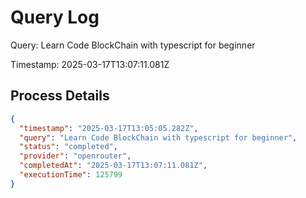 # Query Log

Query: Learn Code BlockChain with typescript for beginner

Timestamp: 2025-03-17T13:07:11.081Z

## Process Details
```json
{
  "timestamp": "2025-03-17T13:05:05.282Z",
  "query": "Learn Code BlockChain with typescript for beginner",
  "status": "completed",
  "provider": "openrouter",
  "completedAt": "2025-03-17T13:07:11.081Z",
  "executionTime": 125799
}
```
